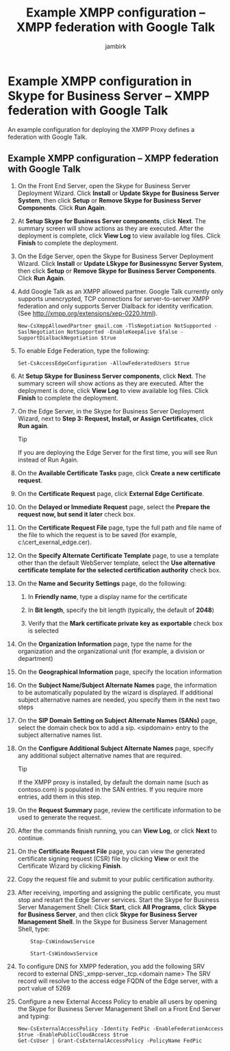 ﻿---
title: 'Example XMPP configuration – XMPP federation with Google Talk'
ms:assetid: 360a2f7b-015b-4e93-ac67-0f609c21f1a2
ms:mtpsurl: https://technet.microsoft.com/en-us/library/JJ204807(v=OCS.15)
ms:contentKeyID: 48183848
mtps_version: v=OCS.15
ms.author: jambirk
author: jambirk
manager: serdars
ms.audience: ITPro
ms.topic: article
ms.prod: skype-for-business-itpro
localization_priority: Normal
description: ""
---

# Example XMPP configuration in Skype for Business Server – XMPP federation with Google Talk


An example configuration for deploying the XMPP Proxy defines a federation with Google Talk.


## Example XMPP configuration – XMPP federation with Google Talk

1.  On the Front End Server, open the Skype for Business Server Deployment Wizard. Click **Install** or **Update Skype for Business Server System**, then click **Setup** or **Remove Skype for Business Server Components**. Click **Run Again**.

2.  At **Setup Skype for Business Server components**, click **Next**. The summary screen will show actions as they are executed. After the deployment is complete, click **View Log** to view available log files. Click **Finish** to complete the deployment.

3.  On the Edge Server, open the Skype for Business Server Deployment Wizard. Click **Install** or **Update LSkype for Businessync Server System**, then click **Setup** or **Remove Skype for Business Server Components**. Click **Run Again**.

4.  Add Google Talk as an XMPP allowed partner. Google Talk currently only supports unencrypted, TCP connections for server-to-server XMPP federation and only supports Server Dialback for identity verification. (See <http://xmpp.org/extensions/xep-0220.html>).
    
        New-CsXmppAllowedPartner gmail.com -TlsNegotiation NotSupported -SaslNegotiation NotSupported -EnableKeepAlive $false -SupportDialbackNegotiation $true

5.  To enable Edge Federation, type the following:
    
        Set-CsAccessEdgeConfiguration -AllowFederatedUsers $true

6.  At **Setup Skype for Business Server components**, click **Next**. The summary screen will show actions as they are executed. After the deployment is done, click **View Log** to view available log files. Click **Finish** to complete the deployment.

7.  On the Edge Server, in the Skype for Business Server Deployment Wizard, next to **Step 3: Request, Install, or Assign Certificates**, click **Run again**.
    

    > [!TIP]
    > If you are deploying the Edge Server for the first time, you will see Run instead of Run Again.

    
    </div>

8.  On the **Available Certificate Tasks** page, click **Create a new certificate request**.

9.  On the **Certificate Request** page, click **External Edge Certificate**.

10. On the **Delayed or Immediate Request** page, select the **Prepare the request now, but send it later** check box.

11. On the **Certificate Request File** page, type the full path and file name of the file to which the request is to be saved (for example, c:\\cert\_exernal\_edge.cer).

12. On the **Specify Alternate Certificate Template** page, to use a template other than the default WebServer template, select the **Use alternative certificate template for the selected certification authority** check box.

13. On the **Name and Security Settings** page, do the following:
    
    1.  In **Friendly name**, type a display name for the certificate
    
    2.  In **Bit length**, specify the bit length (typically, the default of **2048**)
    
    3.  Verify that the **Mark certificate private key as exportable** check box is selected

14. On the **Organization Information** page, type the name for the organization and the organizational unit (for example, a division or department)

15. On the **Geographical Information** page, specify the location information

16. On the **Subject Name/Subject Alternate Names** page, the information to be automatically populated by the wizard is displayed. If additional subject alternative names are needed, you specify them in the next two steps

17. On the **SIP Domain Setting on Subject Alternate Names (SANs)** page, select the domain check box to add a sip. \<sipdomain\> entry to the subject alternative names list.

18. On the **Configure Additional Subject Alternate Names** page, specify any additional subject alternative names that are required.
    
    > [!TIP]
    > If the XMPP proxy is installed, by default the domain name (such as contoso.com) is populated in the SAN entries. If you require more entries, add them in this step.


19. On the **Request Summary** page, review the certificate information to be used to generate the request.

20. After the commands finish running, you can **View Log**, or click **Next** to continue.

21. On the **Certificate Request File** page, you can view the generated certificate signing request (CSR) file by clicking **View** or exit the Certificate Wizard by clicking **Finish**.

22. Copy the request file and submit to your public certification authority.

23. After receiving, importing and assigning the public certificate, you must stop and restart the Edge Server services. Start the Skype for Business Server Management Shell: Click **Start**, click **All Programs**, click **Skype for Business Server**, and then click **Skype for Business Server Management Shell**. In the Skype for Business Server Management Shell, type:
    ```
        Stop-CsWindowsService
    ```
	
    ```
        Start-CsWindowsService
    ```
	
24. To configure DNS for XMPP federation, you add the following SRV record to external DNS:\_xmpp-server.\_tcp.\<domain name\> The SRV record will resolve to the access edge FQDN of the Edge server, with a port value of 5269

25. Configure a new External Access Policy to enable all users by opening the Skype for Business Server Management Shell on a Front End Server and typing:
    
        New-CsExternalAccessPolicy -Identity FedPic -EnableFederationAccess $true -EnablePublicCloudAccess $true
        Get-CsUser | Grant-CsExternalAccessPolicy -PolicyName FedPic


